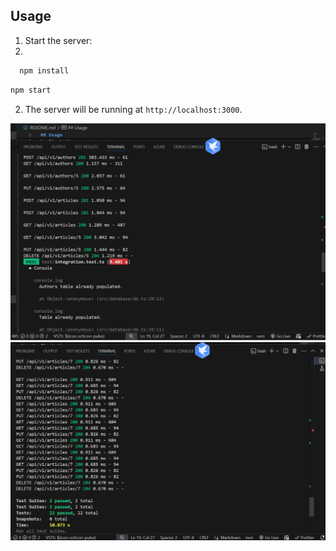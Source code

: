 

## Usage

1. Start the server:
2.
 ```bash
   npm install
   ```

   ```bash
   npm start
   ```

2. The server will be running at `http://localhost:3000`.

![Alternatif Metin](/img/Screenshot%202025-01-26%20164808.png)
![Alternatif Metin](/img/Screenshot%202025-01-26%20164835.png)


